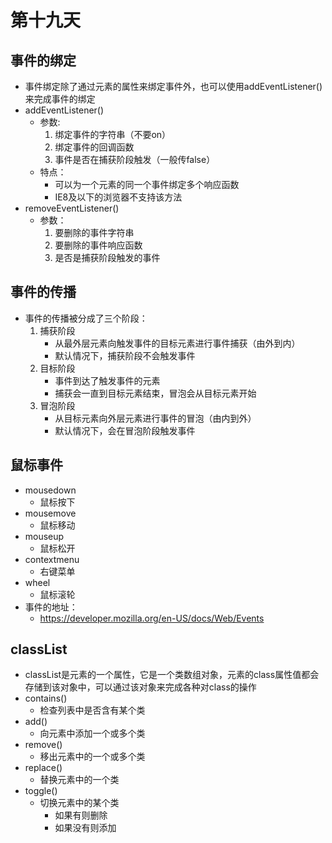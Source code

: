 # 第十九天

## 事件的绑定

- 事件绑定除了通过元素的属性来绑定事件外，也可以使用addEventListener()来完成事件的绑定
- addEventListener()
  - 参数:
    1. 绑定事件的字符串（不要on）
    2. 绑定事件的回调函数
    3. 事件是否在捕获阶段触发（一般传false）
  - 特点：
    - 可以为一个元素的同一个事件绑定多个响应函数
    - IE8及以下的浏览器不支持该方法
- removeEventListener()
  - 参数：
    1. 要删除的事件字符串
    2. 要删除的事件响应函数
    3. 是否是捕获阶段触发的事件

## 事件的传播

- 事件的传播被分成了三个阶段：
  1. 捕获阶段
     - 从最外层元素向触发事件的目标元素进行事件捕获（由外到内）
     - 默认情况下，捕获阶段不会触发事件
  2. 目标阶段
     - 事件到达了触发事件的元素
     - 捕获会一直到目标元素结束，冒泡会从目标元素开始
  3. 冒泡阶段
     - 从目标元素向外层元素进行事件的冒泡（由内到外）
     - 默认情况下，会在冒泡阶段触发事件

## 鼠标事件

- mousedown
  - 鼠标按下
- mousemove
  - 鼠标移动
- mouseup
  - 鼠标松开
- contextmenu
  - 右键菜单
- wheel
  - 鼠标滚轮
- 事件的地址：
  - https://developer.mozilla.org/en-US/docs/Web/Events

## classList

- classList是元素的一个属性，它是一个类数组对象，元素的class属性值都会存储到该对象中，可以通过该对象来完成各种对class的操作
- contains()
  - 检查列表中是否含有某个类
- add()
  - 向元素中添加一个或多个类
- remove()
  - 移出元素中的一个或多个类
- replace()
  - 替换元素中的一个类
- toggle()
  - 切换元素中的某个类
    - 如果有则删除
    - 如果没有则添加

